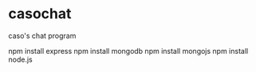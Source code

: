 casochat
========

caso's chat program


npm install express
npm install mongodb
npm install mongojs
npm install node.js
